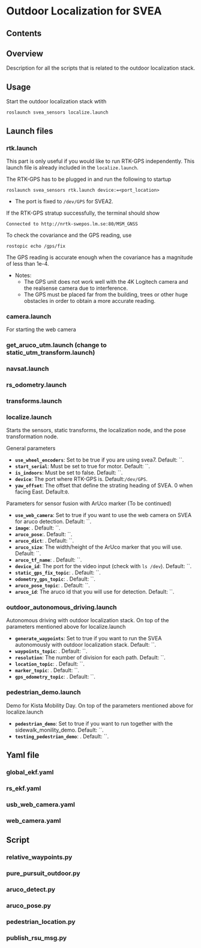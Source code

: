 # Outdoor Localization for SVEA

## Contents

## Overview

Description for all the scripts that is related to the outdoor localization stack.

## Usage
Start the outdoor localization stack wtith  
```
roslaunch svea_sensors localize.launch
```

## Launch files
### rtk.launch
This part is only useful if you would like to run RTK-GPS independently. This launch file is already included in the `localize.launch`.

The RTK-GPS has to be plugged in and run the following to startup
```
roslaunch svea_sensors rtk.launch device:=<port_location>
```
-   The port is fixed to `/dev/GPS` for SVEA2.

If the RTK-GPS stratup successfully, the terminal should show 
```
Connected to http://nrtk-swepos.lm.se:80/MSM_GNSS
```
To check the covariance and the GPS reading, use 
```
rostopic echo /gps/fix
```
The GPS reading is accurate enough when the covariance has a magnitude of less than 1e-4.

-   Notes:
    -   The GPS unit does not work well with the 4K Logitech camera and the realsense camera due to interference.
    -   The GPS must be placed far from the building, trees or other huge obstacles in order to obtain a more accurate reading.

### camera.launch

For starting the web camera

### get_aruco_utm.launch (change to static_utm_transform.launch)


### navsat.launch

### rs_odometry.launch

### transforms.launch

### localize.launch
Starts the sensors, static transforms, the localization node, and the pose transformation node.

General parameters

-   **`use_wheel_encoders`**: Set to be true if you are using svea7. Default: ``. 
-   **`start_serial`**: Must be set to true for motor. Default: ``.
-   **`is_indoors`**: Must be set to false. Default: ``.
-   **`device`**: The port where RTK-GPS is. Default:`/dev/GPS`.
-   **`yaw_offset`**: The offset that define the strating heading of SVEA. 0 when facing East. Default:`0`.

Parameters for sensor fusion with ArUco marker (To be continued)

-   **`use_web_camera`**: Set to true if you want to use the web camera on SVEA for aruco detection. Default: ``.
-   **`image`**: . Default: ``.
-   **`aruco_pose`**:. Default: ``.
-   **`aruco_dict`**: . Default: ``.
-   **`aruco_size`**: The width/height of the ArUco marker that you will use. Default: ``.
-   **`aruco_tf_name`**: . Default: ``.
-   **`device_id`**: The port for the video input (check with ```ls /dev```). Default: ``.
-   **`static_gps_fix_topic`**: . Default: ``.
-   **`odometry_gps_topic`**: . Default: ``.
-   **`aruco_pose_topic`**: . Default: ``.
-   **`aruco_id`**: The aruco id that you will use for detection. Default: ``.

### outdoor_autonomous_driving.launch

Autonomous driving with outdoor localization stack.
On top of the parameters mentioned above for localize.launch
-   **`generate_waypoints`**: Set to true if you want to run the SVEA autonomously with outdoor localization stack. Default: ``.
-   **`waypoints_topic`**: . Default: ``.
-   **`resolution`**: The number of division for each path. Default: ``.
-   **`location_topic`**: . Default: ``.
-   **`marker_topic`**: . Default: ``.
-   **`gps_odometry_topic`**: . Default: ``.

### pedestrian_demo.launch

Demo for Kista Mobility Day.
On top of the parameters mentioned above for localize.launch
-   **`pedestrian_demo`**: Set to true if you want to run together with the sidewalk_monility_demo. Default: ``.
-   **`testing_pedestrian_demo`**: . Default: ``.


## Yaml file

### global_ekf.yaml

### rs_ekf.yaml

### usb_web_camera.yaml

### web_camera.yaml

## Script

### relative_waypoints.py

### pure_pursuit_outdoor.py

### aruco_detect.py

### aruco_pose.py

### pedestrian_location.py

### publish_rsu_msg.py
